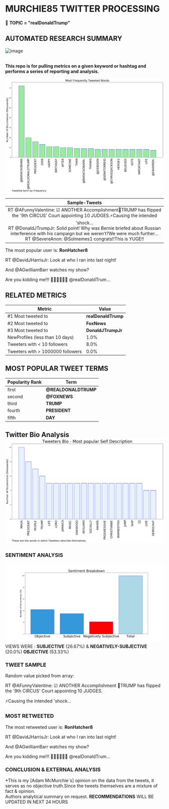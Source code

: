 # MURCHIE85 TWITTER PROCESSING 
&#x1F34E; **TOPIC = "realDonaldTrump"**

## AUTOMATED RESEARCH SUMMARY

![image](https://marketingplatform.google.com/about/static/images/gmp/analytics-smb-benefit.jpg)
<br></br>
<div class="alert alert-block alert-danger"><b> This repo is for pulling metrics on a given keyword or hashtag and performs a series of reporting and analysis.</b></div>



![image](TWEETS.png)



|                **Sample-Tweets**        |
| :-------------: |
| <div class="alert alert-block alert-warning">RT @AFunnyValentine: ☑ ANOTHER Accomplishment👊TRUMP has flipped the '9th CIRCUS' Court appointing 10 JUDGES.⚡Causing the intended 'shock…</div> <div class="alert alert-block alert-success">RT @DonaldJTrumpJr: Solid point! Why was Bernie briefed about Russian interference with his campaign but we weren’t?We were much further…</div> <div class="alert alert-block alert-info">RT @SevereAnon: @Solmemes1 congrats!!This is YUGE!!</div> |
The most popular user is: **RonHatcher8**
<div class="alert alert-block alert-danger"> RT @DavidJHarrisJr: Look at who I ran into last night! 

And @AGwilliamBarr watches my show? 

Are you kidding me!!! 🙌🏽🇺🇸💪🏽
@realDonaldTrum…</div>

## RELATED METRICS<br>
| Metric | Value |
| ------------- | ------------- |
| #1 Most tweeted to  | **realDonaldTrump** |
| #2 Most tweeted to  | **FoxNews** |
| #3 Most tweeted to  | **DonaldJTrumpJr** |
| NewProfiles (less than 10 days) | 1.0%  |
| Tweeters with < 10 followers  | 8.0%|
| Tweeters with > 1000000 followers  | 0.0%  |



## MOST POPULAR TWEET TERMS 


| Popularity Rank  | Term |
| ------------- | ------------- |
| first  | **@REALDONALDTRUMP**  |
| second  | **@FOXNEWS**  |
| third  | **TRUMP** |
| fourth  | **PRESIDENT**  |
| fifth  | **DAY**  |


## Twitter Bio Analysis![image](BIO.png)
### SENTIMENT ANALYSIS
![image](sentiment.png)
VIEWS WERE : **SUBJECTIVE**  (26.67%) & **NEGATIVELY-SUBJECTIVE** (20.0%) **OBJECTIVE** (53.33%)

### TWEET SAMPLE 
Random value picked from array: 

<div class="alert alert-block alert-info">RT @AFunnyValentine: ☑ ANOTHER Accomplishment
👊TRUMP has flipped the '9th CIRCUS' Court appointing 10 JUDGES.

⚡Causing the intended 'shock…</div>

### MOST RETWEETED 

The most retweeted user is: **RonHatcher8**

<div class="alert alert-block alert-danger"> RT @DavidJHarrisJr: Look at who I ran into last night! 

And @AGwilliamBarr watches my show? 

Are you kidding me!!! 🙌🏽🇺🇸💪🏽
@realDonaldTrum…</div>

### CONCLUSION & EXTERNAL ANALYSIS

*This is my [Adam McMurchie`s] opinion on the data from the tweets, it serves as no objective truth.Since the tweets themselves are a mixture of fact & opinion.<br>
Authors analytical summary on request.
**RECOMMENDATIONS** WILL BE UPDATED IN NEXT  24 HOURS <br>